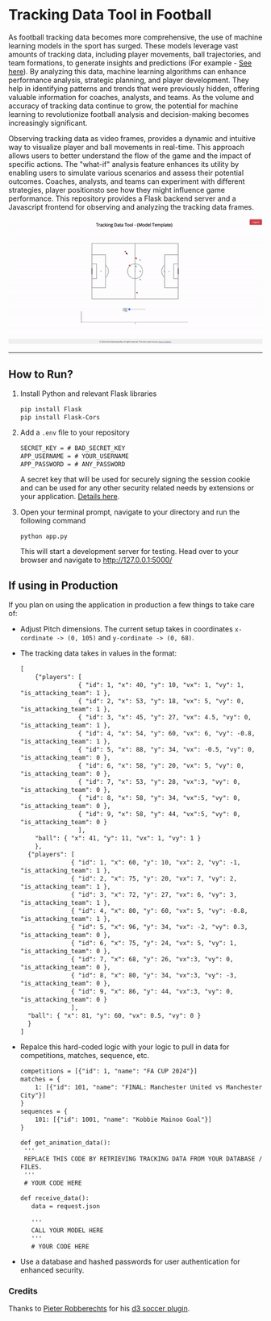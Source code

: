 # Tracking Data Tool in Football

As football tracking data becomes more comprehensive, the use of machine learning models in the sport has surged. These models leverage vast amounts of tracking data, including player movements, ball trajectories, and team formations, to generate insights and predictions (For example - [See here](https://github.com/USSoccerFederation/ussf_ssac_23_soccer_gnn)). By analyzing this data, machine learning algorithms can enhance performance analysis, strategic planning, and player development. They help in identifying patterns and trends that were previously hidden, offering valuable information for coaches, analysts, and teams. As the volume and accuracy of tracking data continue to grow, the potential for machine learning to revolutionize football analysis and decision-making becomes increasingly significant.

Observing tracking data as video frames, provides a dynamic and intuitive way to visualize player and ball movements in real-time. This approach allows users to better understand the flow of the game and the impact of specific actions. The "what-if" analysis feature enhances its utility by enabling users to simulate various scenarios and assess their potential outcomes. Coaches, analysts, and teams can experiment with different strategies, player positionsto see how they might influence game performance. This repository provides a Flask backend server and a Javascript frontend for observing and analyzing the tracking data frames.


<p align="center">
  <img src="https://github.com/razor3598/football-tracking-data-tool/blob/main/example/clip.gif" alt="Example GIF">
</p>

---
## How to Run?
1. Install Python and relevant Flask libraries
   ```
   pip install Flask
   pip install Flask-Cors
   ```
2. Add a  ```.env``` file to your repository
   ```
   SECRET_KEY = # BAD_SECRET_KEY
   APP_USERNAME = # YOUR_USERNAME
   APP_PASSWORD = # ANY_PASSWORD
   ```
   A secret key that will be used for securely signing the session cookie and can be used for any other security related needs by extensions or your application. [Details here](https://flask.palletsprojects.com/en/2.3.x/config/#SECRET_KEY).

3. Open your terminal prompt, navigate to your directory and run the following command
   ```
   python app.py
   ```
   This will start a development server for testing. Head over to your browser and navigate to http://127.0.0.1:5000/

## If using in Production
If you plan on using the application in production a few things to take care of:
* Adjust Pitch dimensions. The current setup takes in coordinates ```x-cordinate -> (0, 105)``` and ```y-cordinate -> (0, 68)```.
* The tracking data takes in values in the format:
  ```
  [
      {"players": [
                  { "id": 1, "x": 40, "y": 10, "vx": 1, "vy": 1, "is_attacking_team": 1 }, 
                  { "id": 2, "x": 53, "y": 18, "vx": 5, "vy": 0, "is_attacking_team": 1 },
                  { "id": 3, "x": 45, "y": 27, "vx": 4.5, "vy": 0, "is_attacking_team": 1 }, 
                  { "id": 4, "x": 54, "y": 60, "vx": 6, "vy": -0.8, "is_attacking_team": 1 },
                  { "id": 5, "x": 88, "y": 34, "vx": -0.5, "vy": 0, "is_attacking_team": 0 },
                  { "id": 6, "x": 58, "y": 20, "vx": 5, "vy": 0, "is_attacking_team": 0 },
                  { "id": 7, "x": 53, "y": 28, "vx":3, "vy": 0, "is_attacking_team": 0 },
                  { "id": 8, "x": 58, "y": 34, "vx":5, "vy": 0, "is_attacking_team": 0 },
                  { "id": 9, "x": 58, "y": 44, "vx":5, "vy": 0, "is_attacking_team": 0 }
                  ], 
      "ball": { "x": 41, "y": 11, "vx": 1, "vy": 1 } 
      },
    {"players": [
                { "id": 1, "x": 60, "y": 10, "vx": 2, "vy": -1, "is_attacking_team": 1 }, 
                { "id": 2, "x": 75, "y": 20, "vx": 7, "vy": 2, "is_attacking_team": 1 },
                { "id": 3, "x": 72, "y": 27, "vx": 6, "vy": 3, "is_attacking_team": 1 }, 
                { "id": 4, "x": 80, "y": 60, "vx": 5, "vy": -0.8, "is_attacking_team": 1 },
                { "id": 5, "x": 96, "y": 34, "vx": -2, "vy": 0.3, "is_attacking_team": 0 },
                { "id": 6, "x": 75, "y": 24, "vx": 5, "vy": 1, "is_attacking_team": 0 },
                { "id": 7, "x": 68, "y": 26, "vx":3, "vy": 0, "is_attacking_team": 0 },
                { "id": 8, "x": 80, "y": 34, "vx":3, "vy": -3, "is_attacking_team": 0 },
                { "id": 9, "x": 86, "y": 44, "vx":3, "vy": 0, "is_attacking_team": 0 }
                ], 
    "ball": { "x": 81, "y": 60, "vx": 0.5, "vy": 0 } 
    }
  ]
  ```
 * Repalce this hard-coded logic with your logic to pull in data for competitions, matches, sequence, etc.
   ```
   competitions = [{"id": 1, "name": "FA CUP 2024"}]
   matches = {
       1: [{"id": 101, "name": "FINAL: Manchester United vs Manchester City"}]
   }
   sequences = {
       101: [{"id": 1001, "name": "Kobbie Mainoo Goal"}]
   }
   ```
   
   ```
   def get_animation_data():
    '''
    REPLACE THIS CODE BY RETRIEVING TRACKING DATA FROM YOUR DATABASE / FILES.
    '''
    # YOUR CODE HERE
   
   ```

   ```
   def receive_data():
      data = request.json
  
      '''
      CALL YOUR MODEL HERE
      '''
      # YOUR CODE HERE
   ```
* Use a database and hashed passwords for user authentication for enhanced security.

### Credits
Thanks to [Pieter Robberechts](https://twitter.com/p_robberechts) for his [d3 soccer plugin](https://github.com/probberechts/d3-soccer). 
   

